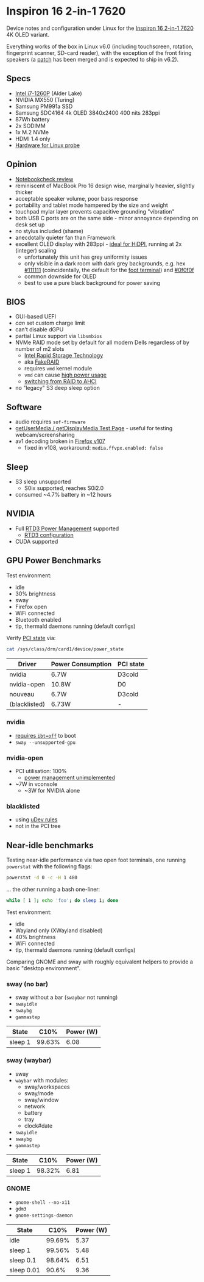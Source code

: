 # Inspiron 16 2-in-1 7620

Device notes and configuration under Linux for the [Inspiron 16 2-in-1 7620](https://www.dell.com/en-uk/shop/laptops/inspiron-16-2-in-1-laptop/spd/inspiron-16-7620-2-in-1-laptop/cn76201sc) 4K OLED variant.

Everything works of the box in Linux v6.0 (including touchscreen, rotation, fingerprint scanner, SD-card reader), with the exception of the front firing speakers (a [patch](https://github.com/tiwai/sound/commit/2912cdda734d9136615ed05636d9fcbca2a7a3c5) has been merged and is expected to ship in v6.2).

## Specs

- [Intel i7-1260P](https://ark.intel.com/content/www/us/en/ark/products/226254/intel-core-i71260p-processor-18m-cache-up-to-4-70-ghz.html) (Alder Lake)
- NVIDIA MX550 (Turing)
- Samsung PM991a SSD
- Samsung SDC4164 4k OLED 3840x2400 400 nits 283ppi
- 87Wh battery
- 2x SODIMM
- 1x M.2 NVMe
- HDMI 1.4 only
- [Hardware for Linux probe](https://linux-hardware.org/?probe=3e34521c45)

## Opinion

- [Notebookcheck review](https://www.notebookcheck.net/Dell-Inspiron-16-7620-2-in-1-convertible-review-Mylar-and-aluminum-chassis.628030.0.html)
- reminiscent of MacBook Pro 16 design wise, marginally heavier, slightly thicker
- acceptable speaker volume, poor bass response
- portability and tablet mode hampered by the size and weight
- touchpad mylar layer prevents capacitive grounding "vibration"
- both USB C ports are on the same side - minor annoyance depending on desk set up
- no stylus included (shame)
- anecdotally quieter fan than Framework
- excellent OLED display with 283ppi - [ideal for HiDPI](https://github.com/cassidyjames/dippi/blob/0703424c3d541f581bd83d519da365cfd8566dda/dpi.md), running at 2x (integer) scaling
  - unfortunately this unit has grey uniformity issues
  - only visible in a dark room with dark grey backgrounds, e.g. hex [#111111](http://color.aurlien.net/#111111) (coincidentally, the default for the [foot terminal](https://codeberg.org/dnkl/foot)) and [#0f0f0f](http://color.aurlien.net/#0f0f0f)
  - common downside for OLED
  - best to use a pure black background for power saving

## BIOS

- GUI-based UEFI
- _can_ set custom charge limit
- can’t disable dGPU
- partial Linux support via `libsmbios`
- NVMe RAID mode set by default for all modern Dells regardless of by number of m2 slots
  - [Intel Rapid Storage Technology](https://en.m.wikipedia.org/wiki/Intel_Rapid_Storage_Technology)
  - aka [FakeRAID](https://wiki.archlinux.org/title/RAID#Implementation)
  - requires `vmd` kernel module
  - `vmd` can cause [high power usage](<https://wiki.archlinux.org/title/Dell_XPS_13_Plus_(9320)#Cannot_enter_S0ix_causing_high_power_usage>)
  - [switching from RAID to AHCI](https://gist.github.com/chenxiaolong/4beec93c464639a19ad82eeccc828c63#switching-from-raid-to-ahci)
- no "legacy" S3 deep sleep option

## Software

- audio requires `sof-firmware`
- [getUserMedia / getDisplayMedia Test Page](https://mozilla.github.io/webrtc-landing/gum_test.html) - useful for testing webcam/screensharing
- av1 decoding broken in [Firefox v107](https://bugzilla.mozilla.org/show_bug.cgi?id=1793507)
  - fixed in v108, workaround: `media.ffvpx.enabled: false`

## Sleep

- S3 sleep unsupported
  - S0ix supported, reaches S0i2.0
- consumed ~4.7% battery in ~12 hours

## NVIDIA

- Full [RTD3 Power Management](https://download.nvidia.com/XFree86/Linux-x86_64/525.60.11/README/dynamicpowermanagement.html) supported
  - [RTD3 configuration](<https://wiki.archlinux.org/title/PRIME#PCI-Express_Runtime_D3_(RTD3)_Power_Management>)
- CUDA supported

## GPU Power Benchmarks

Test environment:

- idle
- 30% brightness
- sway
- Firefox open
- WiFi connected
- Bluetooth enabled
- tlp, thermald daemons running (default configs)

Verify [PCI state](https://docs.kernel.org/power/pci.html#native-pci-power-management) via:

```sh
cat /sys/class/drm/card1/device/power_state
```

| Driver        | Power Consumption | PCI state |
| ------------- | ----------------- | --------- |
| nvidia        | 6.7W              | D3cold    |
| nvidia-open   | 10.8W             | D0        |
| nouveau       | 6.7W              | D3cold    |
| (blacklisted) | 6.73W             | -         |

### nvidia

- [requires `ibt=off`](https://bugs.archlinux.org/task/74886) to boot
- `sway --unsupported-gpu`

### nvidia-open

- PCI utilisation: 100%
  - [power management unimplemented](https://github.com/NVIDIA/open-gpu-kernel-modules/issues/314)
- ~7W in vconsole
  - ~3W for NVIDIA alone

### blacklisted

- using [uDev rules](https://wiki.archlinux.org/title/Hybrid_graphics#Using_udev_rules)
- not in the PCI tree

## Near-idle benchmarks

Testing near-idle performance via two open foot terminals, one running `powerstat` with the following flags:

```sh
powerstat -d 0 -c -H 1 480
```

... the other running a bash one-liner:

```sh
while [ 1 ]; echo 'foo'; do sleep 1; done
```

Test environment:

- idle
- Wayland only (XWayland disabled)
- 40% brightness
- WiFi connected
- tlp, thermald daemons running (default configs)

Comparing GNOME and sway with roughly equivalent helpers to provide a basic "desktop environment".

### sway (no bar)

- sway without a bar (`swaybar` not running)
- `swayidle`
- `swaybg`
- `gammastep`

| State   | C10%   | Power (W) |
| ------- | ------ | --------- |
| sleep 1 | 99.63% | 6.08      |

### sway (waybar)

- sway
- `waybar` with modules:
  - sway/workspaces
  - sway/mode
  - sway/window
  - network
  - battery
  - tray
  - clock#date
- `swayidle`
- `swaybg`
- `gammastep`

| State   | C10%   | Power (W) |
| ------- | ------ | --------- |
| sleep 1 | 98.32% | 6.81      |

### GNOME

- `gnome-shell --no-x11`
- `gdm3`
- `gnome-settings-daemon`

| State      | C10%   | Power (W) |
| ---------- | ------ | --------- |
| idle       | 99.69% | 5.37      |
| sleep 1    | 99.56% | 5.48      |
| sleep 0.1  | 98.64% | 6.51      |
| sleep 0.01 | 90.6%  | 9.36      |
